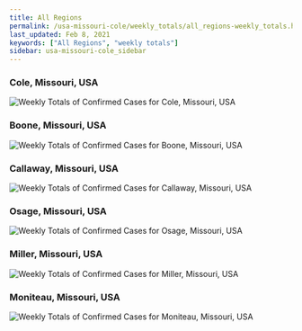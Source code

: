 ```yaml
---
title: All Regions
permalink: /usa-missouri-cole/weekly_totals/all_regions-weekly_totals.html
last_updated: Feb 8, 2021
keywords: ["All Regions", "weekly totals"]
sidebar: usa-missouri-cole_sidebar
---
```


<h3>Cole, Missouri, USA</h3>

![Weekly Totals of Confirmed Cases for Cole, Missouri, USA](/covid_tracker/images/graphs/usa-missouri-cole-weekly_totals_graph.png)

<h3>Boone, Missouri, USA</h3>

![Weekly Totals of Confirmed Cases for Boone, Missouri, USA](/covid_tracker/images/graphs/usa-missouri-boone-weekly_totals_graph.png)

<h3>Callaway, Missouri, USA</h3>

![Weekly Totals of Confirmed Cases for Callaway, Missouri, USA](/covid_tracker/images/graphs/usa-missouri-callaway-weekly_totals_graph.png)

<h3>Osage, Missouri, USA</h3>

![Weekly Totals of Confirmed Cases for Osage, Missouri, USA](/covid_tracker/images/graphs/usa-missouri-osage-weekly_totals_graph.png)

<h3>Miller, Missouri, USA</h3>

![Weekly Totals of Confirmed Cases for Miller, Missouri, USA](/covid_tracker/images/graphs/usa-missouri-miller-weekly_totals_graph.png)

<h3>Moniteau, Missouri, USA</h3>

![Weekly Totals of Confirmed Cases for Moniteau, Missouri, USA](/covid_tracker/images/graphs/usa-missouri-moniteau-weekly_totals_graph.png)
